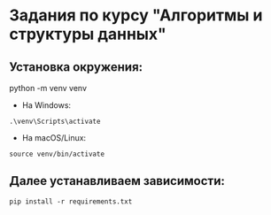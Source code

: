 # Задания по курсу "Алгоритмы и структуры данных"

## Установка окружения:

python -m venv venv

- На Windows:

```
.\venv\Scripts\activate
```

- На macOS/Linux:

```
source venv/bin/activate
```

## Далее устанавливаем зависимости:

```
pip install -r requirements.txt
```